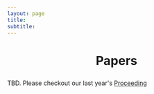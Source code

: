 ```yaml
---
layout: page
title: 
subtitle: 
---
```


<h1 style="text-align:center; margin-bottom:20pt; !important"> Papers </h1>

TBD. Please checkout our last year's [Proceeding](https://openreview.net/group?id=aclweb.org/ACL/2024/Workshop/ClimateNLP#tab-accept)
<!-- [See the full list of accepted papers on Openreview.](https://openreview.net/group?id=aclweb.org/ACL/2024/Workshop/ClimateNLP#tab-accept) -->